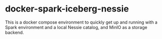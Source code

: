 # docker-spark-iceberg-nessie
This is a docker compose environment to quickly get up and running with a Spark environment and a local Nessie catalog, and MinIO as a storage backend.
